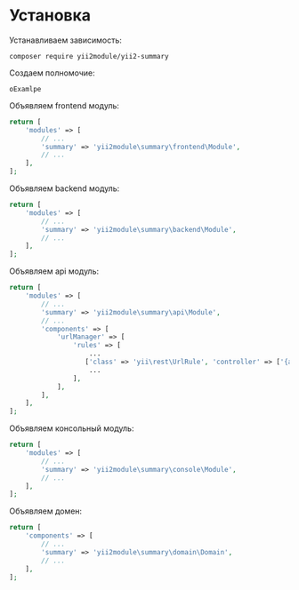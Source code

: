 Установка
===

Устанавливаем зависимость:

```
composer require yii2module/yii2-summary
```

Создаем полномочие:

```
oExamlpe
```

Объявляем frontend модуль:

```php
return [
	'modules' => [
		// ...
		'summary' => 'yii2module\summary\frontend\Module',
		// ...
	],
];
```

Объявляем backend модуль:

```php
return [
	'modules' => [
		// ...
		'summary' => 'yii2module\summary\backend\Module',
		// ...
	],
];
```

Объявляем api модуль:

```php
return [
	'modules' => [
		// ...
		'summary' => 'yii2module\summary\api\Module',
		// ...
		'components' => [
            'urlManager' => [
                'rules' => [
                    ...
                   ['class' => 'yii\rest\UrlRule', 'controller' => ['{apiVersion}/summary' => 'summary/default']],
                    ...
                ],
            ],
        ],
	],
];
```

Объявляем консольный модуль:

```php
return [
	'modules' => [
		// ...
		'summary' => 'yii2module\summary\console\Module',
		// ...
	],
];
```

Объявляем домен:

```php
return [
	'components' => [
		// ...
		'summary' => 'yii2module\summary\domain\Domain',
		// ...
	],
];
```
